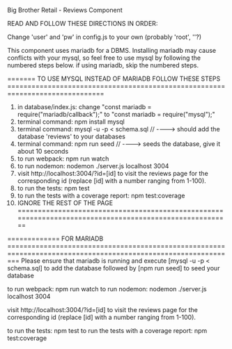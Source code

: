 Big Brother Retail - Reviews Component

READ AND FOLLOW THESE DIRECTIONS IN ORDER:

Change 'user' and 'pw' in config.js to your own (probably 'root', ''?)

This component uses mariadb for a DBMS. Installing mariadb may cause conflicts with your mysql, so feel free to use mysql by following the numbered steps below.
if using mariadb, skip the numbered steps.

======= TO USE MYSQL INSTEAD OF MARIADB FOLLOW THESE STEPS ==============================================================================

1. in database/index.js: change "const mariadb = require("mariadb/callback");" to "const mariadb = require("mysql");"
2. terminal command: npm install mysql
3. terminal command: mysql -u <USER> -p < schema.sql // ----> should add the database 'reviews' to your databases
4. terminal command: npm run seed // ----> seeds the database, give it about 10 seconds
5. to run webpack: npm run watch
6. to run nodemon: nodemon ./server.js localhost 3004
7. visit http://localhost:3004/?id=[id] to visit the reviews page for the corresponding id (replace [id] with a number ranging from 1-100).
8. to run the tests: npm test
9. to run the tests with a coverage report: npm test:coverage
10. IGNORE THE REST OF THE PAGE ========================================================================================================

============= FOR MARIADB ===============================================================================================================
Please ensure that mariadb is running and execute [mysql -u <USER> -p < schema.sql] to add the database followed by [npm run seed] to seed your database

to run webpack: npm run watch
to run nodemon: nodemon ./server.js localhost 3004

visit http://localhost:3004/?id=[id] to visit the reviews page for the corresponding id (replace [id] with a number ranging from 1-100).

to run the tests: npm test
to run the tests with a coverage report: npm test:coverage
